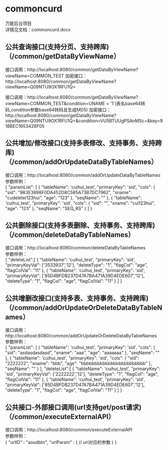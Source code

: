 # commoncurd
万能后台项目  
详情见文档：commoncurd.docx

## 公共查询接口(支持分页、支持跨库)（/common/getDataByViewName）
接口调用：http://localhost:8080/common/getDataByViewName?viewName=COMMON_TEST
加密接口：http://localhost:8080/common/getDataByViewName?viewName=Q09NTU9OX1RFU1Q=

接口调用：http://localhost:8080/common/getDataByViewName?viewName=COMMON_TEST&condition=UNAME = '1'(表名base64转码,condition参数base64转码且生成MD5)
加密接口：http://localhost:8080/common/getDataByViewName?viewName=Q09NTU9OX1RFU1Q=&condition=VU5BTUUgPSAnMSc=&key=918BEC1653426F05

## 公共增加/修改接口(支持多表修改、支持事务、支持跨库)（/common/addOrUpdateDataByTableNames）
接口调用：http://localhost:8080/common/addOrUpdateDataByTableNames  
参数样例：  
{
	"paramList": [
		{
			"tableName": 'cuihui_test',
			"primaryKey": 'sid',
			"cols": {
				"sid": "983E3898F0DA452D8C585A73B7DC7962",
				"sname": "cudeletei123hui",
				"age": "123"
			},
			"seqName": ""
		},
		{
			"tableName": 'cuihui_test',
			"primaryKey": 'sid',
			"cols": {
				"sid": "",
				"sname": "cui123hui",
				"age": "123"
			},
			"seqName": "SEQ_RS"
		}
	]
}

## 公共删除接口(支持多表删除、支持事务、支持跨库)（/common/deleteDataByTableNames）
接口调用：http://localhost:8080/common/deleteDataByTableNames  
参数样例：  
{
	"deleteList":[
		{
			"tableName": 'cuihui_test',
			"primaryKey": 'sid',
			"primaryKeyVal": ['3533937','12'],
			"deleteType": "1",
			"flagCol": "age",
			"flagColVal": "11"
		},
		{
			"tableName": 'cuihui_test',
			"primaryKey": 'sid',
			"primaryKeyVal": ['85D4BFDB237D47A7BA471A39D4EDE607','12'],
			"deleteType": "1",
			"flagCol": "age",
			"flagColVal": "11"
		}
	]
}

## 公共增删改接口(支持多表、支持事务、支持跨库)（/common/addOrUpdateOrDeleteDataByTableNames）
接口调用：http://localhost:8080/common/addOrUpdateOrDeleteDataByTableNames  
参数样例：  
{
	"paramList": [
        {
            "tableName": 'cuihui_test',
            "primaryKey": 'sid',
            "cols": {
                "sid": "asdasdasdasd",
                "sname": "aaa",
                "age": "aaaaaaa"
            },
            "seqName": ""
        },
        {
            "tableName": 'cuihui_test',
            "primaryKey": 'sid',
            "cols": {
                "sid": "2222222",
                "sname": "bbb",
                "age": "bbbbbbbbbbbbbbbbbbbbbbbb"
            },
            "seqName": ""
        }
    ],
	"deleteList":[
		{
			"tableName": 'cuihui_test',
			"primaryKey": 'sid',
			"primaryKeyVal": ['2222222','12'],
			"deleteType": "1",
			"flagCol": "age",
			"flagColVal": "11"
		},
		{
			"tableName": 'cuihui_test',
			"primaryKey": 'sid',
			"primaryKeyVal": ['85D4BFDB237D47A7BA471A39D4EDE607','12'],
			"deleteType": "1",
			"flagCol": "age",
			"flagColVal": "11"
		}
	]
}

## 公共接口-外部接口调用(url支持get/post请求)（/common/executeExternalAPI）
接口调用：http://localhost:8080/common/executeExternalAPI  
参数样例：  
{
	"urlID" : "aoudbtn",
	"urlParam" : {
		// url对应的参数
	}
}

